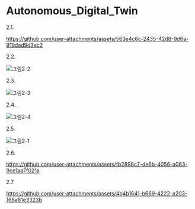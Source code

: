 # Autonomous_Digital_Twin

2.1. 

https://github.com/user-attachments/assets/563e4c6c-2435-42d8-9d6a-919dad9d3ec2

2.2. 

![그림2-2](https://github.com/user-attachments/assets/14ebe87b-dd9f-4454-ba0b-85e80b625ec0)

2.3. 

![그림2-3](https://github.com/user-attachments/assets/384d9c8d-2356-4e5f-8622-f0f199c970da)

2.4. 

![그림2-4](https://github.com/user-attachments/assets/8ab26851-4ce0-42ad-95e1-65801371baa7)

2.5.

![그림2-1](https://github.com/user-attachments/assets/1c553b1a-94db-416e-94e9-b9f627b4be94)

2.6.

https://github.com/user-attachments/assets/fb2898c7-de6b-4056-a063-9ce1aa7f021a

2.7.

https://github.com/user-attachments/assets/4b4b1641-b669-4222-a203-168a81e3323b

